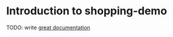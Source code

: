 # Introduction to shopping-demo

TODO: write [great documentation](http://jacobian.org/writing/what-to-write/)
